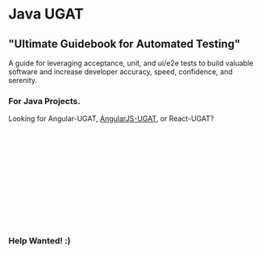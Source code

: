 # Java UGAT

## "Ultimate Guidebook for Automated Testing"

A guide for leveraging acceptance, unit, and ui/e2e tests to build valuable software and increase developer accuracy, speed, confidence, and serenity. 
 
### For Java Projects.

Looking for Angular-UGAT,  <a href="https://github.com/JimTheMan/AngularJS-UGAT/" >AngularJS-UGAT</a>, or React-UGAT?

<br>
<br>
<br>
<br>
<br>
<br>
<br>
<br>
<br>
<br>
<br>

### Help Wanted! :)
